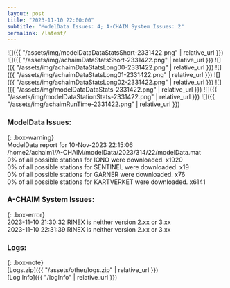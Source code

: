 ```yaml
---
layout: post
title: "2023-11-10 22:00:00"
subtitle: "ModelData Issues: 4; A-CHAIM System Issues: 2"
permalink: /latest/
---
```


![]({{ "/assets/img/modelDataDataStatsShort-2331422.png" | relative_url }})
![]({{ "/assets/img/achaimDataStatsShort-2331422.png" | relative_url }})
![]({{ "/assets/img/achaimDataStatsLong00-2331422.png" | relative_url }})
![]({{ "/assets/img/achaimDataStatsLong01-2331422.png" | relative_url }})
![]({{ "/assets/img/achaimDataStatsLong02-2331422.png" | relative_url }})
![]({{ "/assets/img/modelDataDataStats-2331422.png" | relative_url }})
![]({{ "/assets/img/modelDataStationStats-2331422.png" | relative_url }})
![]({{ "/assets/img/achaimRunTime-2331422.png" | relative_url }})


### ModelData Issues:  
  
{: .box-warning}  
 ModelData report for 10-Nov-2023 22:15:06   
 /home2/achaim1/A-CHAIM/modelData/2023/314/22/modelData.mat   
 0% of all possible stations for IONO were downloaded. x1920   
 0% of all possible stations for SENTINEL were downloaded. x19   
 0% of all possible stations for GARNER were downloaded. x76   
 0% of all possible stations for KARTVERKET were downloaded. x6141   
  
### A-CHAIM System Issues:  
  
{: .box-error}  
2023-11-10 21:30:32 RINEX is neither version 2.xx or 3.xx  
2023-11-10 22:31:39 RINEX is neither version 2.xx or 3.xx  

### Logs:  
  
{: .box-note}  
[Logs.zip]({{ "/assets/other/logs.zip" | relative_url }})  
[Log Info]({{ "/logInfo" | relative_url }})  
